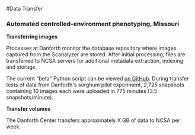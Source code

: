 #Data Transfer


### Automated controlled-environment phenotyping, Missouri

**Transferring images**

Processes at Danforth monitor the database repository where images captured from the Scanalyzer are stored. After initial processing, files are transferred to NCSA servers for additional metadata extraction, indexing and storage.

The current "beta" Python script can be viewed [on GitHub](https://github.com/terraref/computing-pipeline/blob/master/scripts/PlantcvClowderUploader.py). During transfer tests of data from Danforth's sorghum pilot experiment, 2,725 snapshots containing 10 images each were uploaded in 775 minutes (3.5 snapshots/minute).

**Transfer volumes**

The Danforth Center transfers approximately X GB of data to NCSA per week.

